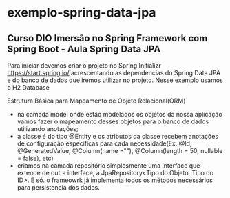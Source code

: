 # exemplo-spring-data-jpa
## Curso DIO Imersão no Spring Framework com Spring Boot - Aula Spring Data JPA

Para iniciar devemos criar o projeto no Spring Initializr https://start.spring.io/ acrescentando as dependencias do Spring Data JPA e do banco de dados que iremos utilizar no projeto. Nesse exemplo usamos o H2 Database

Estrutura Básica para Mapeamento de Objeto Relacional(ORM)
- na camada model onde estão modelados os objetos da nossa aplicação vamos fazer o mapeamento desses objetos para o banco de dados utilizando anotações;
- a classe é do tipo @Entity e os atributos da classe recebem anotações de configuração especificas para cada necessidade(Ex. @Id, @GeneratedValue,  @Column(name =""),     @Column(length = 50, nullable = false), etc)
- criamos na camada repositório simplesmente uma interface que extende de outra interface, a JpaRepository<Tipo do Objeto, Tipo do ID>. E só. o frameowrk já implementa todos os métodos necessários para persistencia dos dados.
